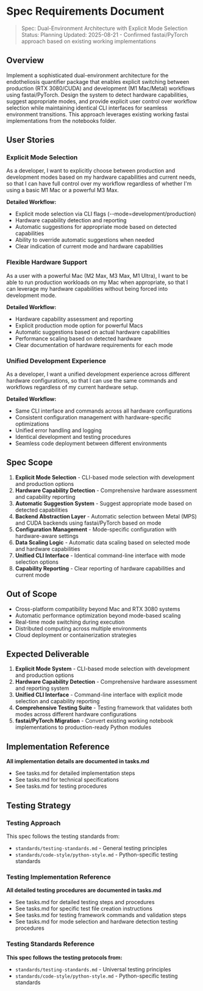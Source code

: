 # Spec Requirements Document

> Spec: Dual-Environment Architecture with Explicit Mode Selection
> Status: Planning
> Updated: 2025-08-21 - Confirmed fastai/PyTorch approach based on existing working implementations

## Overview

Implement a sophisticated dual-environment architecture for the endotheliosis quantifier package that enables explicit switching between production (RTX 3080/CUDA) and development (M1 Mac/Metal) workflows using fastai/PyTorch. Design the system to detect hardware capabilities, suggest appropriate modes, and provide explicit user control over workflow selection while maintaining identical CLI interfaces for seamless environment transitions. This approach leverages existing working fastai implementations from the notebooks folder.

## User Stories

### Explicit Mode Selection

As a developer, I want to explicitly choose between production and development modes based on my hardware capabilities and current needs, so that I can have full control over my workflow regardless of whether I'm using a basic M1 Mac or a powerful M3 Max.

**Detailed Workflow:**
- Explicit mode selection via CLI flags (--mode=development/production)
- Hardware capability detection and reporting
- Automatic suggestions for appropriate mode based on detected capabilities
- Ability to override automatic suggestions when needed
- Clear indication of current mode and hardware capabilities

### Flexible Hardware Support

As a user with a powerful Mac (M2 Max, M3 Max, M1 Ultra), I want to be able to run production workloads on my Mac when appropriate, so that I can leverage my hardware capabilities without being forced into development mode.

**Detailed Workflow:**
- Hardware capability assessment and reporting
- Explicit production mode option for powerful Macs
- Automatic suggestions based on actual hardware capabilities
- Performance scaling based on detected hardware
- Clear documentation of hardware requirements for each mode

### Unified Development Experience

As a developer, I want a unified development experience across different hardware configurations, so that I can use the same commands and workflows regardless of my current hardware setup.

**Detailed Workflow:**
- Same CLI interface and commands across all hardware configurations
- Consistent configuration management with hardware-specific optimizations
- Unified error handling and logging
- Identical development and testing procedures
- Seamless code deployment between different environments

## Spec Scope

1. **Explicit Mode Selection** - CLI-based mode selection with development and production options
2. **Hardware Capability Detection** - Comprehensive hardware assessment and capability reporting
3. **Automatic Suggestion System** - Suggest appropriate mode based on detected capabilities
4. **Backend Abstraction Layer** - Automatic selection between Metal (MPS) and CUDA backends using fastai/PyTorch based on mode
5. **Configuration Management** - Mode-specific configuration with hardware-aware settings
6. **Data Scaling Logic** - Automatic data scaling based on selected mode and hardware capabilities
7. **Unified CLI Interface** - Identical command-line interface with mode selection options
8. **Capability Reporting** - Clear reporting of hardware capabilities and current mode

## Out of Scope

- Cross-platform compatibility beyond Mac and RTX 3080 systems
- Automatic performance optimization beyond mode-based scaling
- Real-time mode switching during execution
- Distributed computing across multiple environments
- Cloud deployment or containerization strategies

## Expected Deliverable

1. **Explicit Mode System** - CLI-based mode selection with development and production options
2. **Hardware Capability Detection** - Comprehensive hardware assessment and reporting system
3. **Unified CLI Interface** - Command-line interface with explicit mode selection and capability reporting
4. **Comprehensive Testing Suite** - Testing framework that validates both modes across different hardware configurations
5. **fastai/PyTorch Migration** - Convert existing working notebook implementations to production-ready Python modules

## Implementation Reference

**All implementation details are documented in tasks.md**
- See tasks.md for detailed implementation steps
- See tasks.md for technical specifications
- See tasks.md for testing procedures

## Testing Strategy

### Testing Approach
This spec follows the testing standards from:
- `standards/testing-standards.md` - General testing principles
- `standards/code-style/python-style.md` - Python-specific testing standards

### Testing Implementation Reference
**All detailed testing procedures are documented in tasks.md**
- See tasks.md for detailed testing steps and procedures
- See tasks.md for specific test file creation instructions
- See tasks.md for testing framework commands and validation steps
- See tasks.md for mode selection and hardware detection testing procedures

### Testing Standards Reference
**This spec follows the testing protocols from:**
- `standards/testing-standards.md` - Universal testing principles
- `standards/code-style/python-style.md` - Python-specific testing standards
